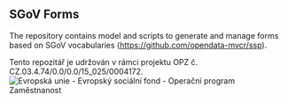 ## SGoV Forms

The repository contains model and scripts to generate and manage forms based on SGoV vocabularies (https://github.com/opendata-mvcr/ssp).

Tento repozitář je udržován v rámci projektu OPZ č. CZ.03.4.74/0.0/0.0/15_025/0004172.
![Evropská unie - Evropský sociální fond - Operační program Zaměstnanost](https://data.gov.cz/images/ozp_logo_cz.jpg)

